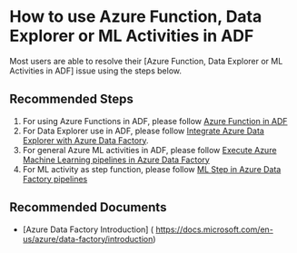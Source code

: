 <properties
  pagetitle="How to use Azure Function, Data Explorer or ML Activities in ADF"
  service="microsoft.datafactory"
  resource="factories"
  ms.author="susabat"
  selfhelptype="Generic"
  supporttopicids="32781334"
  productpesids="15613"
  cloudenvironments="public, fairfax, mooncake, blackforest, ussec, usnat"
  articleid="d8d0d8c7-1b5d-4616-9d5d-72ca656945b0"
  ownershipid="AzureData_DataFactory" />
# How to use Azure Function, Data Explorer or ML Activities in ADF

Most users are able to resolve their [Azure Function, Data Explorer or ML Activities in ADF] issue using the steps below.

## **Recommended Steps**

1. For using Azure Functions in ADF, please follow  [Azure Function in ADF ]( https://docs.microsoft.com/azure/data-factory/control-flow-azure-function-activity)
2. For Data Explorer use in ADF, please follow [Integrate Azure Data Explorer with Azure Data Factory]( https://docs.microsoft.com/azure/data-explorer/data-factory-integration).
3. For general Azure ML activities in ADF, please follow  [Execute Azure Machine Learning pipelines in Azure Data Factory](https://docs.microsoft.com/azure/data-factory/transform-data-machine-learning-service)
4. For ML activity as step function, please follow [ML Step in Azure Data Factory pipelines]( https://azure.microsoft.com/en-us/blog/azure-functions-now-supported-as-a-step-in-azure-data-factory-pipelines/)

## **Recommended Documents**

* [Azure Data Factory Introduction] ( https://docs.microsoft.com/en-us/azure/data-factory/introduction)